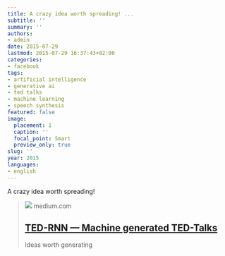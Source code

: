 ```yaml
---
title: A crazy idea worth spreading! ...
subtitle: ''
summary: ''
authors:
- admin
date: 2015-07-29
lastmod: 2015-07-29 16:37:43+02:00
categories:
- facebook
tags:
- artificial intelligence
- generative ai
- ted talks
- machine learning
- speech synthesis
featured: false
image:
  placement: 1
  caption: ''
  focal_point: Smart
  preview_only: true
slug: ''
year: 2015
languages:
- english
---
```


A crazy idea worth spreading!
> [![](https://miro.medium.com/v2/resize:fit:1200/1*FriYcPokXLSiZE97JrTTFA.jpeg)](https://medium.com/@samim/ted-rnn-machine-generated-ted-talks-3dd682b894c0)
> medium.com
> ## [TED-RNN — Machine generated TED-Talks](https://medium.com/@samim/ted-rnn-machine-generated-ted-talks-3dd682b894c0)
>
>Ideas worth generating